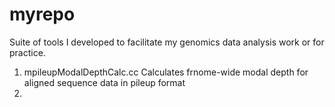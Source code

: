 myrepo
======
Suite of tools I developed to facilitate my genomics data analysis work or for practice.

1. mpileupModalDepthCalc.cc
   Calculates frnome-wide modal depth for aligned sequence data in pileup format
2. 
